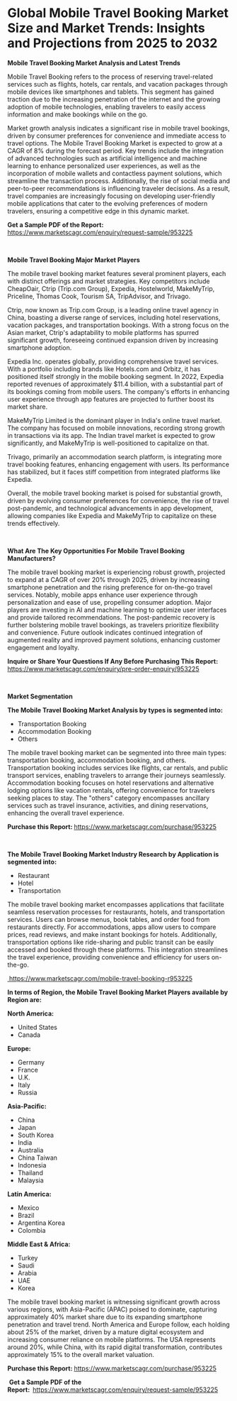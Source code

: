 <p><h1>Global Mobile Travel Booking Market Size and Market Trends: Insights and Projections from 2025 to 2032</h1></p><p><strong>Mobile Travel Booking Market Analysis and Latest Trends</strong></p>
<p><p>Mobile Travel Booking refers to the process of reserving travel-related services such as flights, hotels, car rentals, and vacation packages through mobile devices like smartphones and tablets. This segment has gained traction due to the increasing penetration of the internet and the growing adoption of mobile technologies, enabling travelers to easily access information and make bookings while on the go.</p><p>Market growth analysis indicates a significant rise in mobile travel bookings, driven by consumer preferences for convenience and immediate access to travel options. The Mobile Travel Booking Market is expected to grow at a CAGR of 8% during the forecast period. Key trends include the integration of advanced technologies such as artificial intelligence and machine learning to enhance personalized user experiences, as well as the incorporation of mobile wallets and contactless payment solutions, which streamline the transaction process. Additionally, the rise of social media and peer-to-peer recommendations is influencing traveler decisions. As a result, travel companies are increasingly focusing on developing user-friendly mobile applications that cater to the evolving preferences of modern travelers, ensuring a competitive edge in this dynamic market.</p></p>
<p><strong>Get a Sample PDF of the Report:&nbsp;</strong> <a href="https://www.marketscagr.com/enquiry/request-sample/953225?utm_campaign=2033&utm_medium=2&utm_source=Github&utm_content=ia&utm_term=18042025&utm_id=mobile-travel-booking">https://www.marketscagr.com/enquiry/request-sample/953225</a></p>
<p>&nbsp;</p>
<p><strong>Mobile Travel Booking Major Market Players</strong></p>
<p><p>The mobile travel booking market features several prominent players, each with distinct offerings and market strategies. Key competitors include CheapOair, Ctrip (Trip.com Group), Expedia, Hostelworld, MakeMyTrip, Priceline, Thomas Cook, Tourism SA, TripAdvisor, and Trivago.</p><p>Ctrip, now known as Trip.com Group, is a leading online travel agency in China, boasting a diverse range of services, including hotel reservations, vacation packages, and transportation bookings. With a strong focus on the Asian market, Ctrip's adaptability to mobile platforms has spurred significant growth, foreseeing continued expansion driven by increasing smartphone adoption.</p><p>Expedia Inc. operates globally, providing comprehensive travel services. With a portfolio including brands like Hotels.com and Orbitz, it has positioned itself strongly in the mobile booking segment. In 2022, Expedia reported revenues of approximately $11.4 billion, with a substantial part of its bookings coming from mobile users. The company's efforts in enhancing user experience through app features are projected to further boost its market share.</p><p>MakeMyTrip Limited is the dominant player in India's online travel market. The company has focused on mobile innovations, recording strong growth in transactions via its app. The Indian travel market is expected to grow significantly, and MakeMyTrip is well-positioned to capitalize on that.</p><p>Trivago, primarily an accommodation search platform, is integrating more travel booking features, enhancing engagement with users. Its performance has stabilized, but it faces stiff competition from integrated platforms like Expedia.</p><p>Overall, the mobile travel booking market is poised for substantial growth, driven by evolving consumer preferences for convenience, the rise of travel post-pandemic, and technological advancements in app development, allowing companies like Expedia and MakeMyTrip to capitalize on these trends effectively.</p></p>
<p>&nbsp;</p>
<p><strong>What Are The Key Opportunities For Mobile Travel Booking Manufacturers?</strong></p>
<p><p>The mobile travel booking market is experiencing robust growth, projected to expand at a CAGR of over 20% through 2025, driven by increasing smartphone penetration and the rising preference for on-the-go travel services. Notably, mobile apps enhance user experience through personalization and ease of use, propelling consumer adoption. Major players are investing in AI and machine learning to optimize user interfaces and provide tailored recommendations. The post-pandemic recovery is further bolstering mobile travel bookings, as travelers prioritize flexibility and convenience. Future outlook indicates continued integration of augmented reality and improved payment solutions, enhancing customer engagement and loyalty.</p></p>
<p><strong>Inquire or Share Your Questions If Any Before Purchasing This Report:</strong> <a href="https://www.marketscagr.com/enquiry/pre-order-enquiry/953225?utm_campaign=2033&utm_medium=2&utm_source=Github&utm_content=ia&utm_term=18042025&utm_id=mobile-travel-booking">https://www.marketscagr.com/enquiry/pre-order-enquiry/953225</a></p>
<p>&nbsp;</p>
<p><strong>Market Segmentation</strong></p>
<p><strong>The Mobile Travel Booking Market Analysis by types is segmented into:</strong></p>
<p><ul><li>Transportation Booking</li><li>Accommodation Booking</li><li>Others</li></ul></p>
<p><p>The mobile travel booking market can be segmented into three main types: transportation booking, accommodation booking, and others. Transportation booking includes services like flights, car rentals, and public transport services, enabling travelers to arrange their journeys seamlessly. Accommodation booking focuses on hotel reservations and alternative lodging options like vacation rentals, offering convenience for travelers seeking places to stay. The "others" category encompasses ancillary services such as travel insurance, activities, and dining reservations, enhancing the overall travel experience.</p></p>
<p><strong>Purchase this Report:&nbsp;</strong><a href="https://www.marketscagr.com/purchase/953225?utm_campaign=2033&utm_medium=2&utm_source=Github&utm_content=ia&utm_term=18042025&utm_id=mobile-travel-booking">https://www.marketscagr.com/purchase/953225</a></p>
<p>&nbsp;</p>
<p><strong>The Mobile Travel Booking Market Industry Research by Application is segmented into:</strong></p>
<p><ul><li>Restaurant</li><li>Hotel</li><li>Transportation</li></ul></p>
<p><p>The mobile travel booking market encompasses applications that facilitate seamless reservation processes for restaurants, hotels, and transportation services. Users can browse menus, book tables, and order food from restaurants directly. For accommodations, apps allow users to compare prices, read reviews, and make instant bookings for hotels. Additionally, transportation options like ride-sharing and public transit can be easily accessed and booked through these platforms. This integration streamlines the travel experience, providing convenience and efficiency for users on-the-go.</p></p>
<p><a href="https://www.marketscagr.com/mobile-travel-booking-r953225?utm_campaign=2033&utm_medium=2&utm_source=Github&utm_content=ia&utm_term=18042025&utm_id=mobile-travel-booking">&nbsp;https://www.marketscagr.com/mobile-travel-booking-r953225</a></p>
<p><strong>In terms of Region, the Mobile Travel Booking Market Players available by Region are:</strong></p>
<p>
    <p> <strong> North America: </strong>
        <ul>
            <li>United States</li>
            <li>Canada</li>
        </ul>
        </p> 
    <p> <strong> Europe: </strong>
        <ul>
            <li>Germany</li>
            <li>France</li>
            <li>U.K.</li>
            <li>Italy</li>
            <li>Russia</li>
        </ul>
        </p> 
    <p> <strong> Asia-Pacific: </strong>
        <ul>
            <li>China</li>
            <li>Japan</li>
            <li>South Korea</li>
            <li>India</li>
            <li>Australia</li>
            <li>China Taiwan</li>
            <li>Indonesia</li>
            <li>Thailand</li>
            <li>Malaysia</li>
        </ul>
        </p> 
    <p> <strong> Latin America: </strong>
        <ul>
            <li>Mexico</li>
            <li>Brazil</li>
            <li>Argentina Korea</li>
            <li>Colombia</li>
        </ul>
        </p> 
    <p> <strong> Middle East & Africa: </strong>
        <ul>
            <li>Turkey</li>
            <li>Saudi</li>
            <li>Arabia</li>
            <li>UAE</li>
            <li>Korea</li>
        </ul>
    </p>
    </p>
<p><p>The mobile travel booking market is witnessing significant growth across various regions, with Asia-Pacific (APAC) poised to dominate, capturing approximately 40% market share due to its expanding smartphone penetration and travel trend. North America and Europe follow, each holding about 25% of the market, driven by a mature digital ecosystem and increasing consumer reliance on mobile platforms. The USA represents around 20%, while China, with its rapid digital transformation, contributes approximately 15% to the overall market valuation.</p></p>
<p><strong>Purchase this Report: </strong><a href="https://www.marketscagr.com/purchase/953225?utm_campaign=2033&utm_medium=2&utm_source=Github&utm_content=ia&utm_term=18042025&utm_id=mobile-travel-booking">https://www.marketscagr.com/purchase/953225</a></p>
<p>&nbsp;<strong>Get a Sample PDF of the Report:&nbsp;&nbsp;</strong><a href="https://www.marketscagr.com/enquiry/request-sample/953225?utm_campaign=2033&utm_medium=2&utm_source=Github&utm_content=ia&utm_term=18042025&utm_id=mobile-travel-booking">https://www.marketscagr.com/enquiry/request-sample/953225</a></p>
<p><strong></strong></p>
<p><p></p><p></p><p></p></p>